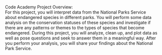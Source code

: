Code Academy Project Overview:  
For this project, you will interpret data from the National Parks Service about endangered species in different parks.
You will perform some data analysis on the conservation statuses of these species and investigate if there are any patterns or themes to the types of species that become endangered. During this project, you will analyze, clean up, and plot data as well as pose questions and seek to answer them in a meaningful way.
After you perform your analysis, you will share your findings about the National Park Service.
